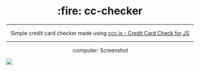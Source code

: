 <h1 align=center> :fire: cc-checker</h1>

---

<p align=center>Simple credit card checker made using <a href="https://github.com/br0keh/ccc.js/">ccc.js - Credit Card Check for JS</a></p>

---

<p align=center>:computer: Screenshot</p>
<img align="left" src="https://raw.githubusercontent.com/br0keh/cc-checker/master/assets/screenshot.png"/>
